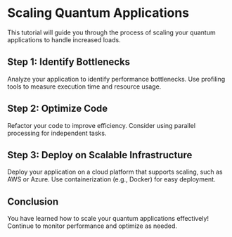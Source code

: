 # Scaling Quantum Applications

This tutorial will guide you through the process of scaling your quantum applications to handle increased loads.

## Step 1: Identify Bottlenecks

Analyze your application to identify performance bottlenecks. Use profiling tools to measure execution time and resource usage.

## Step 2: Optimize Code

Refactor your code to improve efficiency. Consider using parallel processing for independent tasks.

## Step 3: Deploy on Scalable Infrastructure

Deploy your application on a cloud platform that supports scaling, such as AWS or Azure. Use containerization (e.g., Docker) for easy deployment.

## Conclusion

You have learned how to scale your quantum applications effectively! Continue to monitor performance and optimize as needed.
